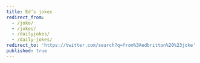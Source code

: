 ```yaml
---
title: Ed’s jokes
redirect_from:
  - /joke/
  - /jokes/
  - /dailyjokes/
  - /daily-jokes/
redirect_to: 'https://twitter.com/search?q=from%3Aedbritton%20%23joke'
published: true
---
```


